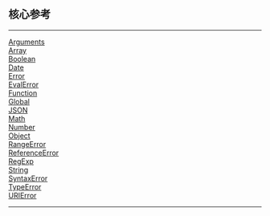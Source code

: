 ## 核心参考

---

[Arguments]()  
[Array]()  
[Boolean]()  
[Date]()  
[Error]()  
[EvalError]()  
[Function]()  
[Global]()  
[JSON]()  
[Math]()  
[Number]()  
[Object]()  
[RangeError]()  
[ReferenceError]()  
[RegExp]()  
[String]()  
[SyntaxError]()  
[TypeError]()  
[URIError]()  

---

